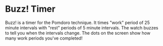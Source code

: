 # Buzz! Timer
Buzz! is a timer for the Pomdoro technique.  It times "work" period of 25 minute intervals with "rest" periods of 5 minute intervals.  The watch buzzes to tell you when the intervals change.  The dots on the screen show how many work periods you've completed!
